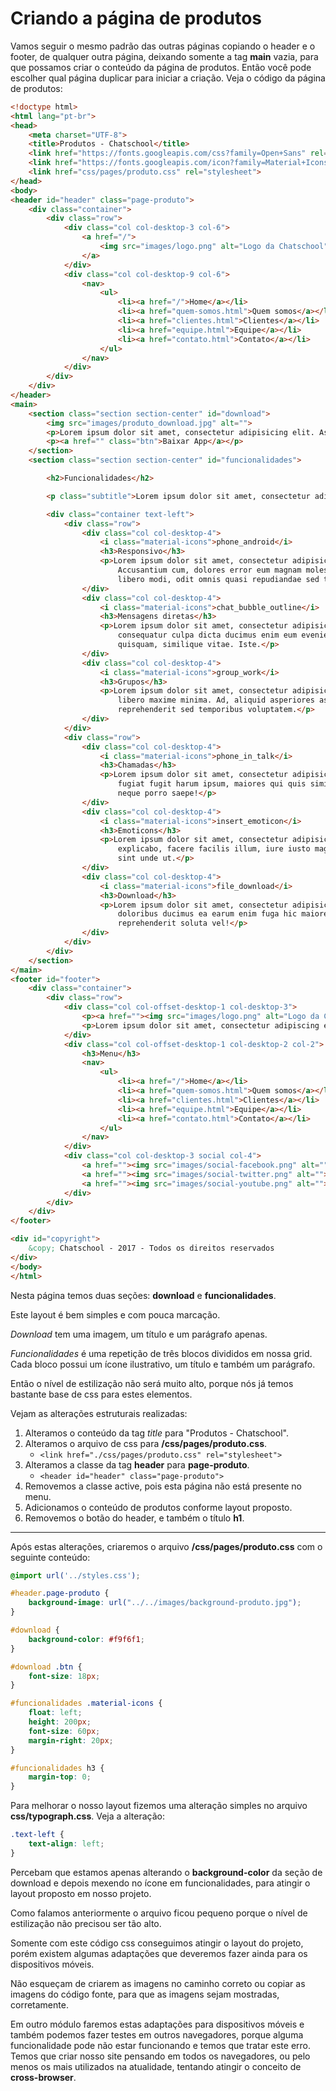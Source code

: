 # Criando a página de produtos

Vamos seguir o mesmo padrão das outras páginas copiando o header e o footer, de qualquer outra página, deixando somente a tag **main** vazia, para que possamos criar o conteúdo da página de produtos. Então você pode escolher qual página duplicar para iniciar a criação. Veja o código da página de produtos:

```html
<!doctype html>
<html lang="pt-br">
<head>
    <meta charset="UTF-8">
    <title>Produtos - Chatschool</title>
    <link href="https://fonts.googleapis.com/css?family=Open+Sans" rel="stylesheet">
    <link href="https://fonts.googleapis.com/icon?family=Material+Icons" rel="stylesheet">
    <link href="css/pages/produto.css" rel="stylesheet">
</head>
<body>
<header id="header" class="page-produto">
    <div class="container">
        <div class="row">
            <div class="col col-desktop-3 col-6">
                <a href="/">
                    <img src="images/logo.png" alt="Logo da Chatschool">
                </a>
            </div>
            <div class="col col-desktop-9 col-6">
                <nav>
                    <ul>
                        <li><a href="/">Home</a></li>
                        <li><a href="quem-somos.html">Quem somos</a></li>
                        <li><a href="clientes.html">Clientes</a></li>
                        <li><a href="equipe.html">Equipe</a></li>
                        <li><a href="contato.html">Contato</a></li>
                    </ul>
                </nav>
            </div>
        </div>
    </div>
</header>
<main>
    <section class="section section-center" id="download">
        <img src="images/produto_download.jpg" alt="">
        <p>Lorem ipsum dolor sit amet, consectetur adipisicing elit. Aspernatur dolorem doloremque est qui quibusdam suscipit. A explicabo fuga inventore ipsum laboriosam, odit sunt unde vero! Exercitationem perspiciatis quas sint veritatis.</p>
        <p><a href="" class="btn">Baixar App</a></p>
    </section>
    <section class="section section-center" id="funcionalidades">

        <h2>Funcionalidades</h2>

        <p class="subtitle">Lorem ipsum dolor sit amet, consectetur adipisicing elit. Adipisci aliquam architecto cum dignissimos eius explicabo, facere facilis fuga inventore laborum laudantium nesciunt nisi odit pariatur porro quam rem ut voluptas!</p>

        <div class="container text-left">
            <div class="row">
                <div class="col col-desktop-4">
                    <i class="material-icons">phone_android</i>
                    <h3>Responsivo</h3>
                    <p>Lorem ipsum dolor sit amet, consectetur adipisicing elit. Dolorem reiciendis, temporibus.
                        Accusantium cum, dolores error eum magnam molestiae recusandae repellat. Dolores laboriosam
                        libero modi, odit omnis quasi repudiandae sed temporibus!</p>
                </div>
                <div class="col col-desktop-4">
                    <i class="material-icons">chat_bubble_outline</i>
                    <h3>Mensagens diretas</h3>
                    <p>Lorem ipsum dolor sit amet, consectetur adipisicing elit. Adipisci aspernatur blanditiis commodi
                        consequatur culpa dicta ducimus enim eum eveniet explicabo itaque, nam nobis odio qui, quibusdam
                        quisquam, similique vitae. Iste.</p>
                </div>
                <div class="col col-desktop-4">
                    <i class="material-icons">group_work</i>
                    <h3>Grupos</h3>
                    <p>Lorem ipsum dolor sit amet, consectetur adipisicing elit. Aut beatae dignissimos eum hic iure
                        libero maxime minima. Ad, aliquid asperiores aspernatur, blanditiis culpa illum labore qui
                        reprehenderit sed temporibus voluptatem.</p>
                </div>
            </div>
            <div class="row">
                <div class="col col-desktop-4">
                    <i class="material-icons">phone_in_talk</i>
                    <h3>Chamadas</h3>
                    <p>Lorem ipsum dolor sit amet, consectetur adipisicing elit. Aut, autem eligendi est exercitationem
                        fugiat fugit harum ipsum, maiores qui quis similique tenetur totam, vel vero voluptatibus? Earum
                        neque porro saepe!</p>
                </div>
                <div class="col col-desktop-4">
                    <i class="material-icons">insert_emoticon</i>
                    <h3>Emoticons</h3>
                    <p>Lorem ipsum dolor sit amet, consectetur adipisicing elit. A assumenda est et exercitationem
                        explicabo, facere facilis illum, iure iusto magni, nisi optio quo quod reiciendis sapiente sequi
                        sint unde ut.</p>
                </div>
                <div class="col col-desktop-4">
                    <i class="material-icons">file_download</i>
                    <h3>Download</h3>
                    <p>Lorem ipsum dolor sit amet, consectetur adipisicing elit. Ad asperiores atque, commodi deleniti
                        doloribus ducimus ea earum enim fuga hic maiores mollitia nesciunt odit porro quasi quisquam
                        reprehenderit soluta vel!</p>
                </div>
            </div>
        </div>
    </section>
</main>
<footer id="footer">
    <div class="container">
        <div class="row">
            <div class="col col-offset-desktop-1 col-desktop-3">
                <p><a href=""><img src="images/logo.png" alt="Logo da Chatschool"></a></p>
                <p>Lorem ipsum dolor sit amet, consectetur adipiscing elit. Ut fringilla mollis erat, vitae pulvinar nisi laoreet eget. Curabitur at arcu mi. Cras vitae pharetra mi. Vestibulum ante ipsum primis in faucibus orci luctus et ultrices posuere cubilia Curae; Sed id felis leo. Maecenas est est, vulputate at congue non, pulvinar eu arcu.</p>
            </div>
            <div class="col col-offset-desktop-1 col-desktop-2 col-2">
                <h3>Menu</h3>
                <nav>
                    <ul>
                        <li><a href="/">Home</a></li>
                        <li><a href="quem-somos.html">Quem somos</a></li>
                        <li><a href="clientes.html">Clientes</a></li>
                        <li><a href="equipe.html">Equipe</a></li>
                        <li><a href="contato.html">Contato</a></li>
                    </ul>
                </nav>
            </div>
            <div class="col col-desktop-3 social col-4">
                <a href=""><img src="images/social-facebook.png" alt=""></a>
                <a href=""><img src="images/social-twitter.png" alt=""></a>
                <a href=""><img src="images/social-youtube.png" alt=""></a>
            </div>
        </div>
    </div>
</footer>

<div id="copyright">
    &copy; Chatschool - 2017 - Todos os direitos reservados
</div>
</body>
</html>
```

Nesta página temos duas seções: **download** e **funcionalidades**.

Este layout é bem simples e com pouca marcação.

*Download* tem uma imagem, um título e um parágrafo apenas.

*Funcionalidades* é uma repetição de três blocos divididos em nossa grid. Cada bloco possui um ícone ilustrativo, um título e também um parágrafo.

Então o nível de estilização não será muito alto, porque nós já temos bastante base de css para estes elementos. 

Vejam as alterações estruturais realizadas:

1. Alteramos o conteúdo da tag *title* para "Produtos - Chatschool".
2. Alteramos o arquivo de css para **/css/pages/produto.css**.
	* `<link href="./css/pages/produto.css" rel="stylesheet">`
3. Alteramos a classe da tag **header** para **page-produto**.
	* `<header id="header" class="page-produto">`
4. Removemos a classe active, pois esta página não está presente no menu.
5. Adicionamos o conteúdo de produtos conforme layout proposto.
6. Removemos o botão do header, e também o título **h1**.

***

Após estas alterações, criaremos o arquivo **/css/pages/produto.css** com o seguinte conteúdo:

```css
@import url('../styles.css');

#header.page-produto {
    background-image: url("../../images/background-produto.jpg");
}

#download {
    background-color: #f9f6f1;
}

#download .btn {
    font-size: 18px;
}

#funcionalidades .material-icons {
    float: left;
    height: 200px;
    font-size: 60px;
    margin-right: 20px;
}

#funcionalidades h3 {
    margin-top: 0;
}
```

Para melhorar o nosso layout fizemos uma alteração simples no arquivo **css/typograph.css**. Veja a alteração:

```css
.text-left {
    text-align: left;
}
```

Percebam que estamos apenas alterando o **background-color** da seção de download e depois mexendo no ícone em funcionalidades, para atingir o layout proposto em nosso projeto.

Como falamos anteriormente o arquivo ficou pequeno porque o nível de estilização não precisou ser tão alto.

Somente com este código css conseguimos atingir o layout do projeto, porém existem algumas adaptações que deveremos fazer ainda para os dispositivos móveis.

Não esqueçam de criarem as imagens no caminho correto ou copiar as imagens do código fonte, para que as imagens sejam mostradas, corretamente.

Em outro módulo faremos estas adaptações para dispositivos móveis e também podemos fazer testes em outros navegadores, porque alguma funcionalidade pode não estar funcionando e temos que tratar este erro. Temos que criar nosso site pensando em todos os navegadores, ou pelo menos os mais utilizados na atualidade, tentando atingir o conceito de **cross-browser**.